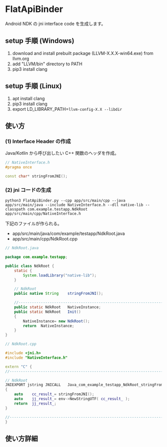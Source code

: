 # FlatApiBinder

Android NDK の jni interface code を生成します。


## setup 手順 (Windows)

1. download and install prebuilt package (LLVM-X.X.X-win64.exe) from llvm.org
2. add "LLVM/bin" directory to PATH
3. pip3 install clang

## setup 手順 (Linux)

1. apt install clang
2. pip3 install clang
3. export LD\_LIBRARY\_PATH=`llvm-config-X.X --libdir`


## 使い方

### (1) Interface Header の作成

Java/Kotlin から呼び出したい C++ 関数のヘッダを作成。

```cpp
// NativeInterface.h
#pragma once

const char* stringFromJNI();
```

### (2) jni コードの生成

```
python3 FlatApiBinder.py --cpp app/src/main/cpp --java app/src/main/java --include NativeInterface.h --dll native-lib --classpath com.example.testapp.NdkRoot app/src/main/cpp/NativeInterface.h
```

下記のファイルが作られる。

- app/src/main/java/com/example/testapp/NdkRoot.java
- app/src/main/cpp/NdkRoot.cpp



```java
// NdkRoot.java

package com.example.testapp;

public class NdkRoot {
    static {
        System.loadLibrary("native-lib");
    }

    // NdkRoot
    public native String    stringFromJNI();

    //-------------------------------------------------------------------------
    public static NdkRoot   NativeInstance;
    public static NdkRoot   Init()
    {
        NativeInstance= new NdkRoot();
        return  NativeInstance;
    }
}
```

```cpp
// NdkRoot.cpp

#include <jni.h>
#include "NativeInterface.h"

extern "C" {
//-----------------------------------------------------------------------------

// NdkRoot
JNIEXPORT jstring JNICALL   Java_com_example_testapp_NdkRoot_stringFromJNI( JNIEnv* env, jobject tobj )
{
    auto    cc_result_= stringFromJNI();
    auto    jj_result_= env->NewStringUTF( cc_result_ );
    return  jj_result_;
}

//-----------------------------------------------------------------------------
}
```


## 使い方詳細





